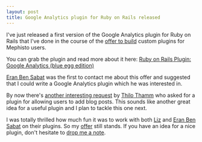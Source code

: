 ```yaml
--- 
layout: post
title: Google Analytics plugin for Ruby on Rails released
---
```

<p>I've just released a first version of the Google Analytics plugin for Ruby on Rails that I've done in the course of the <a href="2007/11/25/mephisto-plugin-full-archives-listing-plus-an-irresistable-offer">offer to build</a>  custom plugins for Mephisto users.</p>

<p>You can grab the plugin and read more about it here: <a href="http://www.artweb-design.de/projects/ruby-on-rails-plugin-google-analytics" title="Ruby on Rails Plugin: Google Analytics - artweb design">Ruby on Rails Plugin: Google Analytics (blue egg edition)</a></p>

<p><a href="http://iudaea.com/" title="iudaea by Eran Ben Sabat">Eran Ben Sabat</a> was the first to contact me about this offer and suggested that I could write a Google Analytics plugin which he was interested in. </p>

<p>By now there's <a href="http://groups.google.com/group/MephistoBlog/browse_thread/thread/44fc301e060e29cb" title="How to implement user generated content - a webdesign gallery">another interesting request</a> by <a href="http://www.thilothamm.de/" title="Screendesign, Webdesign &amp; Wordpress Blogdesign in Leipzig » Thilo Thamm, Mediengestalter">Thilo Thamm</a> who asked for a plugin for allowing users to add blog posts. This sounds like another great idea for a useful plugin and I plan to tackle this one next.</p>

<p>I was totally thrilled how much fun it was to work with both <a href="http://latherrinserepeat.org/articles">Liz</a> and <a href="http://iudaea.com/" title="iudaea by Eran Ben Sabat">Eran Ben Sabat</a> on their plugins. So my <a href="/2007/11/25/mephisto-plugin-full-archives-listing-plus-an-irresistable-offer">offer</a> still stands. If you have an idea for a nice plugin, don't hesitate to <a href="http://www.artweb-design.de/svenfuchs" title="Sven Fuchs">drop me a note</a>.</p>
